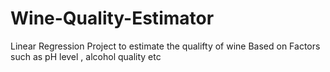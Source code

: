 # Wine-Quality-Estimator
Linear Regression Project to estimate the qualifty of wine Based on Factors such as pH level , alcohol quality etc
